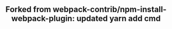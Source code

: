 <h2 align="center">Forked from webpack-contrib/npm-install-webpack-plugin: updated yarn add cmd</h2>